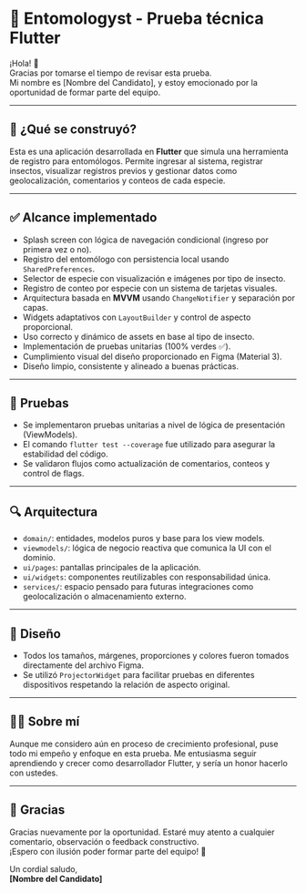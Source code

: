 # 🐞 Entomologyst - Prueba técnica Flutter

¡Hola! 🙌  
Gracias por tomarse el tiempo de revisar esta prueba.  
Mi nombre es [Nombre del Candidato], y estoy emocionado por la oportunidad de formar parte del equipo.

---

## 🧠 ¿Qué se construyó?

Esta es una aplicación desarrollada en **Flutter** que simula una herramienta de registro para entomólogos. Permite ingresar al sistema, registrar insectos, visualizar registros previos y gestionar datos como geolocalización, comentarios y conteos de cada especie.

---

## ✅ Alcance implementado

- Splash screen con lógica de navegación condicional (ingreso por primera vez o no).
- Registro del entomólogo con persistencia local usando `SharedPreferences`.
- Selector de especie con visualización e imágenes por tipo de insecto.
- Registro de conteo por especie con un sistema de tarjetas visuales.
- Arquitectura basada en **MVVM** usando `ChangeNotifier` y separación por capas.
- Widgets adaptativos con `LayoutBuilder` y control de aspecto proporcional.
- Uso correcto y dinámico de assets en base al tipo de insecto.
- Implementación de pruebas unitarias (100% verdes ✅).
- Cumplimiento visual del diseño proporcionado en Figma (Material 3).
- Diseño limpio, consistente y alineado a buenas prácticas.

---

## 🧪 Pruebas

- Se implementaron pruebas unitarias a nivel de lógica de presentación (ViewModels).
- El comando `flutter test --coverage` fue utilizado para asegurar la estabilidad del código.
- Se validaron flujos como actualización de comentarios, conteos y control de flags.

---

## 🔍 Arquitectura

- `domain/`: entidades, modelos puros y base para los view models.
- `viewmodels/`: lógica de negocio reactiva que comunica la UI con el dominio.
- `ui/pages`: pantallas principales de la aplicación.
- `ui/widgets`: componentes reutilizables con responsabilidad única.
- `services/`: espacio pensado para futuras integraciones como geolocalización o almacenamiento externo.

---

## 📸 Diseño

- Todos los tamaños, márgenes, proporciones y colores fueron tomados directamente del archivo Figma.
- Se utilizó `ProjectorWidget` para facilitar pruebas en diferentes dispositivos respetando la relación de aspecto original.

---

## 🙋‍♂️ Sobre mí

Aunque me considero aún en proceso de crecimiento profesional, puse todo mi empeño y enfoque en esta prueba. Me entusiasma seguir aprendiendo y crecer como desarrollador Flutter, y sería un honor hacerlo con ustedes.

---

## 💌 Gracias

Gracias nuevamente por la oportunidad. Estaré muy atento a cualquier comentario, observación o feedback constructivo.  
¡Espero con ilusión poder formar parte del equipo! 🚀

Un cordial saludo,  
**[Nombre del Candidato]**

